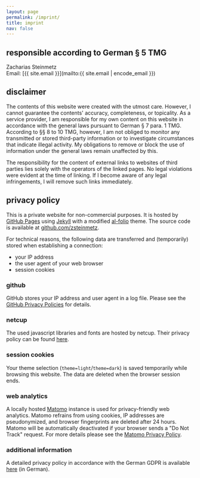 ```yaml
---
layout: page
permalink: /imprint/
title: imprint
nav: false
---
```


## responsible according to German § 5 TMG

Zacharias Steinmetz\
Email: [{{ site.email }}](mailto:{{ site.email | encode_email }})

## disclaimer

The contents of this website were created with the utmost care.
However, I cannot guarantee the contents' accuracy, completeness, or topicality.
As a service provider, I am responsible for my own content on this website in accordance with the general laws pursuant to German § 7 para. 1 TMG.
According to §§ 8 to 10 TMG, however, I am not obliged to monitor any transmitted or stored third-party information or to investigate circumstances that indicate illegal activity. My obligations to remove or block the use of information under the general laws remain unaffected by this.

The responsibility for the content of external links to websites of third parties lies solely with the operators of the linked pages.
No legal violations were evident at the time of linking.
If I become aware of any legal infringements, I will remove such links immediately.

## privacy policy

This is a private website for non-commercial purposes.
It is hosted by [GitHub Pages](https://pages.github.com)
using [Jekyll](https://jekyllrb.com)
with a modified [al-folio](https://github.com/alshedivat/al-folio) theme.
The source code is available at
[github.com/zsteinmetz](https://github.com/zsteinmetz/zsteinmetz.github.io).

For technical reasons, the following data are transferred and (temporarily) stored when establishing a connection:

- your IP address
- the user agent of your web browser
- session cookies

### github

GitHub stores your IP address and user agent in a log file.
Please see the [GitHub Privacy Policies](https://docs.github.com/en/site-policy/privacy-policies) for details.

### netcup

The used javascript libraries and fonts are hosted by netcup.
Their privacy policy can be found [here](https://www.netcup.eu/kontakt/datenschutzerklaerung.php).

### session cookies

Your theme selection (`theme=light`/`theme=dark`) is saved temporarily while browsing this website. The data are deleted when the browser session ends.

### web analytics

A locally hosted [Matomo](https://matomo.org/) instance is used for privacy-friendly web analytics. Matomo refrains from using cookies, IP addresses are pseudonymized, and browser fingerprints are deleted after 24 hours. Matomo will be automatically deactivated if your browser sends a "Do Not Track" request. For more details please see the [Matomo Privacy Policy](https://matomo.org/privacy-policy/).

### additional information

A detailed privacy policy in accordance with the German GDPR is available [here](/privacy-policy) (in German).
